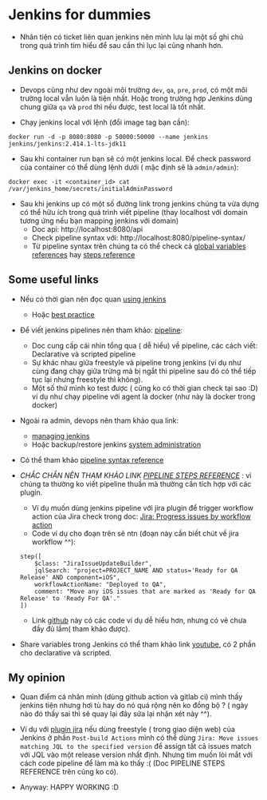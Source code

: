 # Jenkins for dummies

- Nhân tiện có ticket liên quan jenkins nên mình lưu lại một số ghi chú trong quá trình tìm hiểu để sau cần thì lục lại cũng nhanh hơn.

## Jenkins on docker

- Devops cũng như dev ngoài môi trường `dev`, `qa`, `pre`, `prod`, có một môi trường local vẫn luôn là tiện nhất. Hoặc trong trường hợp Jenkins dùng chung giữa `qa` và `prod` thì nếu được, test local là tốt nhất.

- Chạy jenkins local với lệnh (đổi image tag bạn cần):

```
docker run -d -p 8080:8080 -p 50000:50000 --name jenkins jenkins/jenkins:2.414.1-lts-jdk11
```

- Sau khi container run bạn sẽ có một jenkins local. Để check password của container có thể dùng lệnh dưới ( mặc định sẽ là `admin/admin`):

```
docker exec -it <container_id> cat /var/jenkins_home/secrets/initialAdminPassword
```

- Sau khi jenkins up có một số đường link trong jenkins chúng ta vừa dựng có thể hữu ích trong quá trình viết pipeline (thay localhost với domain tương ứng nếu bạn mapping jenkins với domain)
  - Doc api: http://localhost:8080/api
  - Check pipeline syntax với: http://localhost:8080/pipeline-syntax/
  - Từ pipeline syntax trên chúng ta có thể check cả [global variables references](http://localhost:8080/pipeline-syntax/globals) hay [steps reference](http://localhost:8080/pipeline-syntax/html)

## Some useful links

- Nếu có thời gian nên đọc quan [using jenkins](https://www.jenkins.io/doc/book/using/)

  - Hoặc [best practice](https://www.jenkins.io/doc/book/using/best-practices/)

- Để viết jenkins pipelines nên tham khảo: [pipeline](https://www.jenkins.io/doc/book/pipeline/):
  - Doc cung cấp cái nhìn tổng qua ( dễ hiểu) về pipeline, các cách viết: Declarative và scripted pipeline
  - Sự khác nhau giữa freestyle và pipeline trong jenkins (ví dụ như cùng đang chạy giữa trừng mà bị ngắt thì pipeline sau đó có thể tiếp tục lại nhưng freestyle thì không).
  - Một số thứ mình ko test được ( cũng ko có thời gian check tại sao :D) ví dụ như chạy pipeline với agent là docker (như này là docker trong docker)
- Ngoài ra admin, devops nên tham khảo qua link:
  - [managing jenkins](https://www.jenkins.io/doc/book/managing/)
  - Hoặc backup/restore jenkins [system administration](https://www.jenkins.io/doc/book/system-administration/)
- Có thể tham khảo [pipeline syntax reference](https://www.jenkins.io/doc/book/pipeline/syntax/)

- _CHẮC CHẮN NÊN THAM KHẢO LINK [PIPELINE STEPS REFERENCE](https://www.jenkins.io/doc/pipeline/steps/)_ : vì chúng ta thường ko viết pipeline thuần mà thường cần tích hợp với các plugin.
  - Ví dụ muốn dùng jenkins pipeline với jira plugin để trigger workflow action của Jira check trong doc: [Jira: Progress issues by workflow action](https://www.jenkins.io/doc/pipeline/steps/jira/#stepclass-jiraissueupdatebuilder-jira-progress-issues-by-workflow-action)
  - Code ví dụ cho đoạn trên sẽ ntn (đoạn này cần biết chút về jira workflow ^^):
  ```
  step([
      $class: "JiraIssueUpdateBuilder",
      jqlSearch: "project=PROJECT_NAME AND status='Ready for QA Release' AND component=iOS",
      workflowActionName: "Deployed to QA",
      comment: "Move any iOS issues that are marked as 'Ready for QA Release' to 'Ready For QA'."
  ])
  ```
  - Link [github](https://jenkinsci.github.io/jira-steps-plugin/steps/version/jira_new_version/) này có các code ví dụ dễ hiểu hơn, nhưng có vẻ chưa đầy đủ lắm( tham khảo được).
- Share variables trong Jenkins có thể tham khảo link [youtube](https://www.youtube.com/watch?v=41uUsWQjKRw), có 2 phần cho declarative và scripted.

## My opinion

- Quan điểm cá nhân mình (dùng github action và gitlab ci) mình thấy jenkins tiện nhưng hơi tù hay do nó quá rộng nên ko đồng bộ ? ( ngày nào đó thấy sai thì sẽ quay lại đây sửa lại nhận xét này ^^).

- Ví dụ với [plugin jira](https://plugins.jenkins.io/jira/) nếu dùng freestyle ( trong giao diện web) của Jenkins ở phần `Post-build Actions` mình có thể dùng `Jira: Move issues matching JQL to the specified version` để assign tất cả issues match với JQL vào một release version nhất định. Nhưng tìm muốn lòi mắt với cách code pipeline để làm mà ko thấy :( (Doc PIPELINE STEPS REFERENCE trên cũng ko có).

- Anyway: HAPPY WORKING :D
